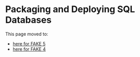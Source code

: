 # Packaging and Deploying SQL Databases

This page moved to:

- [here for FAKE 5](sql-sqlserver.html)
- [here for FAKE 4](fake-sql-sqlserver.html)
